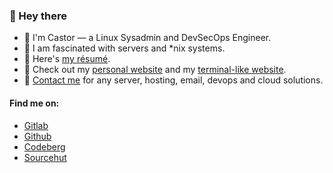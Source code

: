 ### :wave: Hey there

-  I'm Castor — a Linux Sysadmin and DevSecOps Engineer.
-  I am fascinated with servers and *nix systems.
-  Here's [my résumé](https://resume.yogeshlamichhane.com.np).
-  Check out my [personal website](https://castorisdead.xyz) and my [terminal-like website](https://www.whoisyoges.eu.org).
-  [Contact me](https://www.shellsecrets.com/contact/) for any server, hosting, email, devops and cloud solutions.

#### Find me on:
- [Gitlab](https://gitlab.com/whoisYoges)
- [Github](https://github.com/whoisYoges)
- [Codeberg](https://codeberg.org/whoisYoges)
- [Sourcehut](https://git.sr.ht/~whoisyoges)
